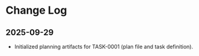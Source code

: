 # Change Log

## 2025-09-29
- Initialized planning artifacts for TASK-0001 (plan file and task definition).
